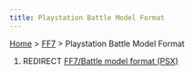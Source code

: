 ```yaml
---
title: Playstation Battle Model Format
---
```


[Home](/Main%20Page.md) > [FF7](/FF7.md) > Playstation Battle Model Format

1.  REDIRECT [FF7/Battle model format (PSX)][]

  [FF7/Battle model format (PSX)]: /FF7/Battle%20model%20format%20(PSX).md
    "wikilink"
